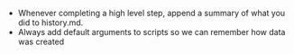 - Whenever completing a high level step, append a summary of what you did to history.md.
- Always add default arguments to scripts so we can remember how data was created
